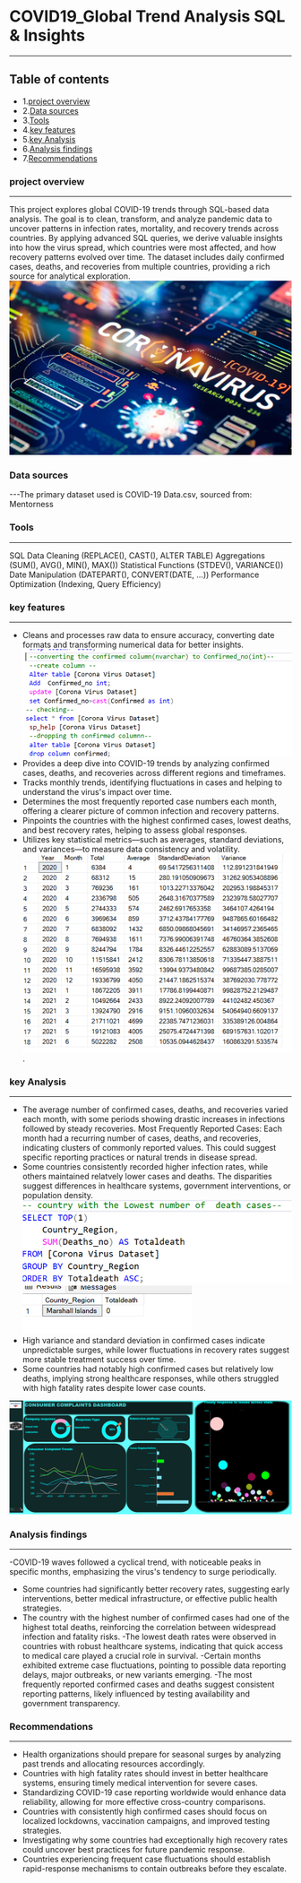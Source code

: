 #  COVID19_Global Trend Analysis SQL & Insights
---
## Table of contents 
- 1.[project overview](#project-overview)
- 2.[Data sources](#data-sources) 
- 3.[Tools](#tools)
- 4.[key features](#key-features)
- 5.[key Analysis](#key-analysis)
- 6.[Analysis findings](#analysis-findings)
- 7.[Recommendations](#recommendations)

### project overview
---
This project explores global COVID-19 trends through SQL-based data analysis. The goal is to clean, transform, and analyze pandemic data to uncover patterns in infection rates, mortality, and recovery trends across countries.
By applying advanced SQL queries, we derive valuable insights into how the virus spread, which countries were most affected, and how recovery patterns evolved over time. The dataset includes daily confirmed cases, deaths, and recoveries from multiple countries, providing a rich source for analytical exploration.
![Dashboard](https://github.com/FebeianBELLO/corona-virus-Dataset/blob/main/corona_virus%20image.png)


### Data sources 
---The primary dataset used is COVID-19 Data.csv, sourced from:
 Mentorness
### Tools
---
SQL
Data Cleaning (REPLACE(), CAST(), ALTER TABLE)
Aggregations (SUM(), AVG(), MIN(), MAX())
Statistical Functions (STDEV(), VARIANCE())
Date Manipulation (DATEPART(), CONVERT(DATE, …))
Performance Optimization (Indexing, Query Efficiency)
### key features
---
- Cleans and processes raw data to ensure accuracy, converting date formats and transforming numerical data for better insights.
 ![Dashboard](https://github.com/FebeianBELLO/corona-virus-Dataset/blob/main/conersion%20for%20confirmed%20.png)
- Provides a deep dive into COVID-19 trends by analyzing confirmed cases, deaths, and recoveries across different regions and timeframes.
- Tracks monthly trends, identifying fluctuations in cases and helping to understand the virus's impact over time.
- Determines the most frequently reported case numbers each month, offering a clearer picture of common infection and recovery patterns.
- Pinpoints the countries with the highest confirmed cases, lowest deaths, and best recovery rates, helping to assess global responses.
- Utilizes key statistical metrics—such as averages, standard deviations, and variances—to measure data consistency and volatility.
![Dashboard](https://github.com/FebeianBELLO/corona-virus-Dataset/blob/main/death%20avg%2Cstd.ans.png).
### key Analysis 
---
-  The average number of confirmed cases, deaths, and recoveries varied each month, with some periods showing drastic increases in infections followed by steady recoveries.
Most Frequently Reported Cases: Each month had a recurring number of cases, deaths, and recoveries, indicating clusters of commonly reported values. This could suggest specific reporting practices or natural trends in disease spread.
-  Some countries consistently recorded higher infection rates, while others maintained relatvely lower cases and deaths. The disparities suggest differences in healthcare systems, government interventions, or population density.
![Dashboard](https://github.com/FebeianBELLO/corona-virus-Dataset/blob/main/lowest%20for%20death.png)
![Dashboard](https://github.com/FebeianBELLO/corona-virus-Dataset/blob/main/lowest%20for%20death%20ans.png)
-  High variance and standard deviation in confirmed cases indicate unpredictable surges, while lower fluctuations in recovery rates suggest more stable treatment success over time.
- Some countries had notably high confirmed cases but relatively low deaths, implying strong healthcare responses, while others struggled with high fatality rates despite lower case counts.

![Dashboard](https://github.com/FebeianBELLO/Bank-of-America-Consumer-Complaints-Analysis/blob/main/consumer%20BOA.png)


### Analysis findings 
---
-COVID-19 waves followed a cyclical trend, with noticeable peaks in specific months, emphasizing the virus's tendency to surge periodically.
- Some countries had significantly better recovery rates, suggesting early interventions, better medical infrastructure, or effective public health strategies.
- The country with the highest number of confirmed cases had one of the highest total deaths, reinforcing the correlation between widespread infection and fatality risks.
-The lowest death rates were observed in countries with robust healthcare systems, indicating that quick access to medical care played a crucial role in survival.
-Certain months exhibited extreme case fluctuations, pointing to possible data reporting delays, major outbreaks, or new variants emerging.
-The most frequently reported confirmed cases and deaths suggest consistent reporting patterns, likely influenced by testing availability and government transparency.


### Recommendations
---
- Health organizations should prepare for seasonal surges by analyzing past trends and allocating resources accordingly.
- Countries with high fatality rates should invest in better healthcare systems, ensuring timely medical intervention for severe cases.
- Standardizing COVID-19 case reporting worldwide would enhance data reliability, allowing for more effective cross-country comparisons.
- Countries with consistently high confirmed cases should focus on localized lockdowns, vaccination campaigns, and improved testing strategies.
- Investigating why some countries had exceptionally high recovery rates could uncover best practices for future pandemic response.
- Countries experiencing frequent case fluctuations should establish rapid-response mechanisms to contain outbreaks before they escalate.








